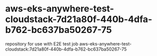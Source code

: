 # aws-eks-anywhere-test-cloudstack-7d21a80f-440b-4dfa-b762-bc637ba50267-75
repository for use with E2E test job aws-eks-anywhere-test-cloudstack:7d21a80f-440b-4dfa-b762-bc637ba50267-75
